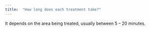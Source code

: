 ```yaml
---
title:  "How long does each treatment take?"
---
```

It depends on the area being treated, usually between 5 – 20 minutes.
